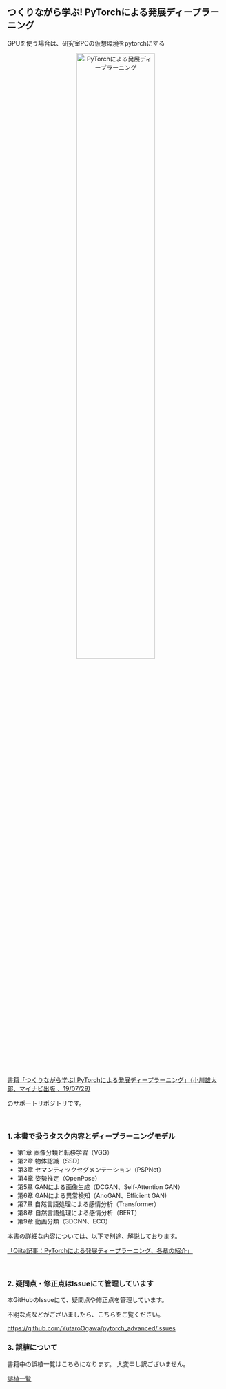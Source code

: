 ## つくりながら学ぶ! PyTorchによる発展ディープラーニング

GPUを使う場合は、研究室PCの仮想環境をpytorchにする

<div align="center">
<img src="./etc/pytorch_advanced.png" alt="PyTorchによる発展ディープラーニング" title="PyTorchによる発展ディープラーニング" width=60%>
</div>

<br>

[書籍「つくりながら学ぶ! PyTorchによる発展ディープラーニング」（小川雄太郎、マイナビ出版 、19/07/29) ](https://www.amazon.co.jp/dp/4839970254/)

のサポートリポジトリです。

<br>

### 1. 本書で扱うタスク内容とディープラーニングモデル

- 第1章 画像分類と転移学習（VGG）
- 第2章 物体認識（SSD）
- 第3章 セマンティックセグメンテーション（PSPNet）
- 第4章 姿勢推定（OpenPose）
- 第5章 GANによる画像生成（DCGAN、Self-Attention GAN）
- 第6章 GANによる異常検知（AnoGAN、Efficient GAN)
- 第7章 自然言語処理による感情分析（Transformer）
- 第8章 自然言語処理による感情分析（BERT）
- 第9章 動画分類（3DCNN、ECO）

本書の詳細な内容については、以下で別途、解説しております。

[「Qiita記事：PyTorchによる発展ディープラーニング、各章の紹介」](https://qiita.com/sugulu/items/07253d12b1fc72e16aba)

<br>

### 2. 疑問点・修正点はIssueにて管理しています

本GitHubのIssueにて、疑問点や修正点を管理しています。

不明な点などがございましたら、こちらをご覧ください。

https://github.com/YutaroOgawa/pytorch_advanced/issues

### 3. 誤植について

書籍中の誤植一覧はこちらになります。
大変申し訳ございません。

[誤植一覧](https://github.com/YutaroOgawa/pytorch_advanced/issues?q=is%3Aissue+is%3Aopen+label%3A%E8%AA%A4%E6%A4%8D)
